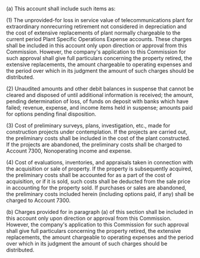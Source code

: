 (a) This account shall include such items as:

(1) The unprovided-for loss in service value of telecommunications plant for extraordinary nonrecurring retirement not considered in depreciation and the cost of extensive replacements of plant normally chargeable to the current period Plant Specific Operations Expense accounts. These charges shall be included in this account only upon direction or approval from this Commission. However, the company's application to this Commission for such approval shall give full particulars concerning the property retired, the extensive replacements, the amount chargeable to operating expenses and the period over which in its judgment the amount of such charges should be distributed.

(2) Unaudited amounts and other debit balances in suspense that cannot be cleared and disposed of until additional information is received; the amount, pending determination of loss, of funds on deposit with banks which have failed; revenue, expense, and income items held in suspense; amounts paid for options pending final disposition.

(3) Cost of preliminary surveys, plans, investigation, etc., made for construction projects under contemplation. If the projects are carried out, the preliminary costs shall be included in the cost of the plant constructed. If the projects are abandoned, the preliminary costs shall be charged to Account 7300, Nonoperating income and expense.

(4) Cost of evaluations, inventories, and appraisals taken in connection with the acquisition or sale of property. If the property is subsequently acquired, the preliminary costs shall be accounted for as a part of the cost of acquisition, or if it is sold, such costs shall be deducted from the sale price in accounting for the property sold. If purchases or sales are abandoned, the preliminary costs included herein (including options paid, if any) shall be charged to Account 7300.

(b) Charges provided for in paragraph (a) of this section shall be included in this account only upon direction or approval from this Commission. However, the company's application to this Commission for such approval shall give full particulars concerning the property retired, the extensive replacements, the amount chargeable to operating expenses and the period over which in its judgment the amount of such charges should be distributed.

